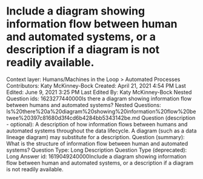 # Include a diagram showing information flow between human and automated systems, or a description if a diagram is not readily available.

Context layer: Humans/Machines in the Loop > Automated Processes
Contributors: Katy McKinney-Bock
Created: April 21, 2021 4:54 PM
Last Edited: June 9, 2021 3:25 PM
Last Edited By: Katy McKinney-Bock
Nested Question ids: 1623277440000Is there a diagram showing information flow between humans and automated systems?
Nested Questions: Is%20there%20a%20diagram%20showing%20information%20flow%20betwee%20397c81680d3f4cd6b4284bb5343142be.md
Question (description - optional): A description of how information flows between humans and automated systems throughout the data lifecycle. A diagram (such as a data lineage diagram) may substitute for a description.
Question (summary): What is the structure of information flow between human and automated systems?
Question Type: Long Description
Question Type (deprecated): Long Answer
id: 1619049240000Include a diagram showing information flow between human and automated systems, or a description if a diagram is not readily available.